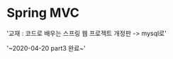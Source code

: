 Spring MVC
=========================================================
'교재 : 코드로 배우는 스프링 웹 프로젝트 개정판 -> mysql로'

'~2020-04-20 part3 완료~'
